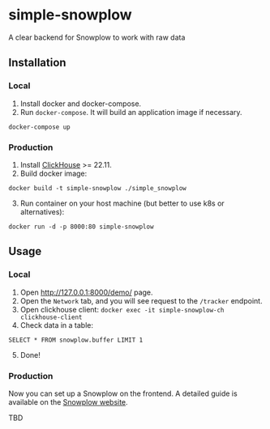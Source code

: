 # simple-snowplow
A clear backend for Snowplow to work with raw data

## Installation

### Local
1. Install docker and docker-compose.
2. Run `docker-compose`. It will build an application image if necessary.
```shell
docker-compose up
```


### Production
1. Install [ClickHouse](https://clickhouse.com/docs/en/quick-start) >= 22.11.
2. Build docker image:
```shell
docker build -t simple-snowplow ./simple_snowplow
```
3. Run container on your host machine (but better to use k8s or alternatives):
```shell
docker run -d -p 8000:80 simple-snowplow
```

## Usage

### Local

1. Open http://127.0.0.1:8000/demo/ page.
2. Open the `Network` tab, and you will see request to the `/tracker` endpoint.
3. Open clickhouse client: `docker exec -it simple-snowplow-ch clickhouse-client`
4. Check data in a table:
```clickhouse
SELECT * FROM snowplow.buffer LIMIT 1
```
5. Done!

### Production

Now you can set up a Snowplow on the frontend.
A detailed guide is available on the [Snowplow website](https://docs.snowplowanalytics.com/docs/collecting-data/collecting-from-own-applications/javascript-trackers/javascript-tracker/web-quick-start-guide/).

TBD
